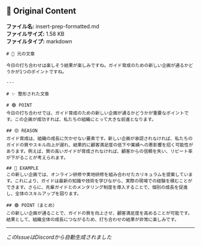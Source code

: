 ## 📎 Original Content

**ファイル名:** insert-prep-formatted.md  
**ファイルサイズ:** 1.58 KB  
**ファイルタイプ:** markdown

```
# 📝 元の文章

今日の打ち合わせは楽しそう結果が楽しみですね。ガイド育成のための新しい企画が通るかどうかが1つのポイントですね。

---

# ✨ 整形された文章

# 🟢 POINT
今日の打ち合わせでは、ガイド育成のための新しい企画が通るかどうかが重要なポイントです。この企画が成功すれば、私たちの組織にとって大きな前進となります。

## 🟡 REASON
ガイド育成は、組織の成長に欠かせない要素です。新しい企画が承認されなければ、私たちのガイドの質やスキル向上が遅れ、結果的に顧客満足度の低下や業績への悪影響を招く可能性があります。例えば、質の高いガイドが育成されなければ、顧客からの信頼を失い、リピート率が下がることが考えられます。

## 🔵 EXAMPLE
この新しい企画では、オンライン研修や実地研修を組み合わせたカリキュラムを提案しています。これにより、ガイドは最新の知識や技術を学びながら、実際の現場での経験を積むことができます。さらに、先輩ガイドとのメンタリング制度を導入することで、個別の成長を促進し、全体のスキルアップを図ります。

## 🟢 POINT（まとめ）
この新しい企画が通ることで、ガイドの質を向上させ、顧客満足度を高めることが可能です。結果として、組織全体の成長につながるため、打ち合わせの結果が非常に楽しみです。
```

---
*このIssueはDiscordから自動生成されました*